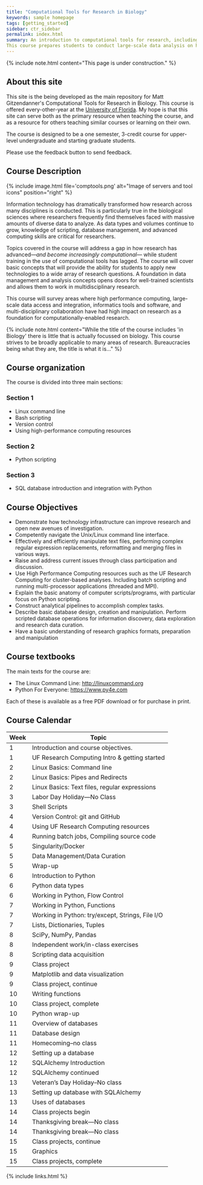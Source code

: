 ```yaml
---
title: "Computational Tools for Research in Biology"
keywords: sample homepage
tags: [getting_started]
sidebar: ctr_sidebar
permalink: index.html
summary: An introduction to computational tools for research, including the Linux command line, Python scripting, and databases.
This course prepares students to conduct large-scale data analysis on high-performance computing resources.
---
```


{% include note.html content="This page is under construction." %}

## About this site

This site is the being developed as the main repository for Matt Gitzendanner's Computational Tools for Research in Biology. This course is offered every-other-year at the [University of Florida](https://ufl.edu). My hope is that this site can serve both as the primary resource when teaching the course, and as a resource for others teaching similar courses or learning on their own.

The course is designed to be a one semester, 3-credit course for upper-level undergraduate and starting graduate students.

Please use the feedback button to send feedback.

## Course Description

{% include image.html file='comptools.png' alt="Image of servers and tool icons" position="right" %}

Information technology has dramatically transformed how research across many disciplines is conducted. This is particularly true in the biological sciences where researchers frequently find themselves faced with massive amounts of diverse data to analyze. As data types and volumes continue to grow, knowledge of scripting, database management, and advanced computing skills are critical for researchers.

Topics covered in the course will address a gap in how research has advanced—*and become increasingly computational*— while student training in the use of computational tools has lagged. The course will cover basic concepts that will provide the ability for students to apply new technologies to a wide array of research questions. A foundation in data management and analysis concepts opens doors for well-trained scientists and allows them to work in multidisciplinary research.

This course will survey areas where high performance computing, large-scale data access and integration, informatics tools and software, and multi-disciplinary collaboration have had high impact on research as a foundation for computationally-enabled research.

{% include note.html content="While the title of the course includes 'in Biology' there is little that is actually focussed on biology. This course strives to be broadly applicable to many areas of research. Bureaucracies being what they are, the title is what it is..." %}

## Course organization

The course is divided into three main sections:

### Section 1

* Linux command line
* Bash scripting
* Version control
* Using high-performance computing resources

### Section 2

* Python scripting

### Section 3

* SQL database introduction and integration with Python



## Course Objectives

* Demonstrate how technology infrastructure can improve research and open new avenues of investigation.
* Competently navigate the Unix/Linux command line interface.
* Effectively and efficiently manipulate text files, performing complex regular expression replacements, reformatting and merging files in various ways.
* Raise and address current issues through class participation and discussion.
* Use High Performance Computing resources such as the UF Research Computing for cluster-based analyses. Including batch scripting and running multi-processor applications (threaded and MPI).
* Explain the basic anatomy of computer scripts/programs, with particular focus on Python scripting.
* Construct analytical pipelines to accomplish complex tasks.
* Describe basic database design, creation and manipulation. Perform scripted database operations for information discovery, data exploration and research data curation.
* Have a basic understanding of research graphics formats, preparation and manipulation


## Course textbooks

The main texts for the course are: 

* The Linux Command Line: http://linuxcommand.org
* Python For Everyone: https://www.py4e.com

Each of these is available as a free PDF download or for purchase in print.

## Course Calendar

Week |Topic
-----|------
1 |Introduction and course objectives.
1 |UF Research Computing Intro & getting started
2 |Linux Basics: Command line
2 |Linux Basics: Pipes and Redirects
2 |Linux Basics: Text files, regular expressions
3 |Labor Day Holiday—No Class
3 |Shell Scripts
4 |Version Control: git and GitHub
4 |Using UF Research Computing resources
4 |Running batch jobs, Compiling source code
5 |Singularity/Docker
5 |Data Management/Data Curation
5 |Wrap-up
6 |Introduction to Python
6 |Python data types
6 |Working in Python, Flow Control
7 |Working in Python, Functions
7 |Working in Python: try/except, Strings, File I/O
7 |Lists, Dictionaries, Tuples
8 |SciPy, NumPy, Pandas
8 |Independent work/in-class exercises
8 |Scripting data acquisition
9 |Class project
9 |Matplotlib and data visualization
9 |Class project, continue
10 |Writing functions
10 |Class project, complete
10 |Python wrap-up
11 |Overview of databases
11 |Database design
11 |Homecoming–no class
12 |Setting up a database
12 |SQLAlchemy Introduction
12 |SQLAlchemy continued
13 |Veteran’s Day Holiday­–No class
13 |Setting up database with SQLAlchemy
13 |Uses of databases
14 |Class projects begin
14 |Thanksgiving break—No class
14 |Thanksgiving break—No class
15 |Class projects, continue
15 |Graphics
15 |Class projects, complete




{% include links.html %}